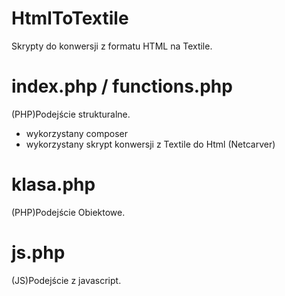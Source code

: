 # HtmlToTextile
Skrypty do konwersji z formatu HTML na Textile.

# index.php / functions.php
(PHP)Podejście strukturalne.

- wykorzystany composer
- wykorzystany skrypt konwersji z Textile do Html (Netcarver)

# klasa.php
(PHP)Podejście Obiektowe.


# js.php
(JS)Podejście z javascript.
